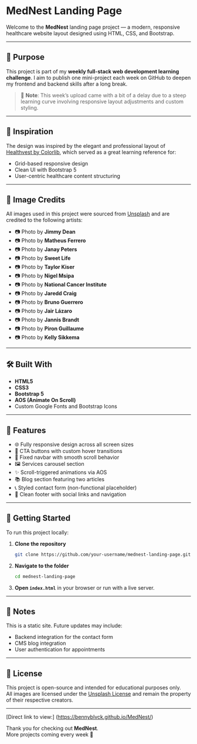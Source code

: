 # MedNest Landing Page

Welcome to the **MedNest** landing page project — a modern, responsive healthcare website layout designed using HTML, CSS, and Bootstrap.

---

## 🧠 Purpose

This project is part of my **weekly full-stack web development learning challenge**. I aim to publish one mini-project each week on GitHub to deepen my frontend and backend skills after a long break.  

> 📌 **Note**: This week’s upload came with a bit of a delay due to a steep learning curve involving responsive layout adjustments and custom styling.

---

## 🎯 Inspiration

The design was inspired by the elegant and professional layout of [Healthvest by Colorlib](https://preview.colorlib.com/theme/healthvest/#), which served as a great learning reference for:

- Grid-based responsive design  
- Clean UI with Bootstrap 5  
- User-centric healthcare content structuring  

---

## 🌄 Image Credits

All images used in this project were sourced from [Unsplash](https://unsplash.com) and are credited to the following artists:

- 📷 Photo by **Jimmy Dean**  
- 📷 Photo by **Matheus Ferrero**  
- 📷 Photo by **Janay Peters**  
- 📷 Photo by **Sweet Life**  
- 📷 Photo by **Taylor Kiser**  
- 📷 Photo by **Nigel Msipa**  
- 📷 Photo by **National Cancer Institute**  
- 📷 Photo by **Jaredd Craig**  
- 📷 Photo by **Bruno Guerrero**  
- 📷 Photo by **Jair Lázaro**  
- 📷 Photo by **Jannis Brandt**  
- 📷 Photo by **Piron Guillaume**  
- 📷 Photo by **Kelly Sikkema**  

---

## 🛠️ Built With

- **HTML5**  
- **CSS3**  
- **Bootstrap 5**  
- **AOS (Animate On Scroll)**  
- Custom Google Fonts and Bootstrap Icons  

---

## 🧩 Features

- 🌐 Fully responsive design across all screen sizes  
- 🎯 CTA buttons with custom hover transitions  
- 🧭 Fixed navbar with smooth scroll behavior  
- 🖼️ Services carousel section  
- ✨ Scroll-triggered animations via AOS  
- 📚 Blog section featuring two articles  
- 📞 Styled contact form (non-functional placeholder)  
- 🦶 Clean footer with social links and navigation  

---

## 🚀 Getting Started

To run this project locally:

1. **Clone the repository**  
   ```bash
   git clone https://github.com/your-username/mednest-landing-page.git
   ```

2. **Navigate to the folder**  
   ```bash
   cd mednest-landing-page
   ```

3. **Open `index.html`** in your browser or run with a live server.

---

## 📌 Notes

This is a static site. Future updates may include:

- Backend integration for the contact form  
- CMS blog integration  
- User authentication for appointments  

---

## 🪪 License

This project is open-source and intended for educational purposes only.  
All images are licensed under the [Unsplash License](https://unsplash.com/license) and remain the property of their respective creators.

---

[Direct link to view:] (https://bennyblvck.github.io/MedNest/)

Thank you for checking out **MedNest**.  
More projects coming every week 🚀
